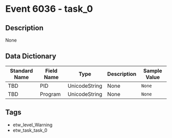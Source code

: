 # Event 6036 - task_0

## Description
None

## Data Dictionary
|Standard Name|Field Name|Type|Description|Sample Value|
|---|---|---|---|---|
|TBD|PID|UnicodeString|None|`None`|
|TBD|Program|UnicodeString|None|`None`|

## Tags
* etw_level_Warning
* etw_task_task_0